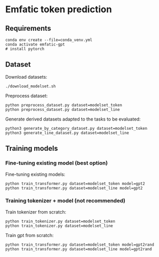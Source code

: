 # Emfatic token prediction

## Requirements
```shell
conda env create --file=conda_venv.yml
conda activate emfatic-gpt
# install pytorch
```

## Dataset
Download datasets:
```shell
./download_modelset.sh
```

Preprocess dataset:
```shell
python preprocess_dataset.py dataset=modelset_token
python preprocess_dataset.py dataset=modelset_line
```

Generate derived datasets adapted to the tasks to be evaluated:
```shell
python3 generate_by_category_dataset.py dataset=modelset_token
python3 generate_line_dataset.py dataset=modelset_line
```


## Training models

### Fine-tuning existing model (best option)

Fine-tuning existing models:
```shell
python train_transformer.py dataset=modelset_token model=gpt2
python train_transformer.py dataset=modelset_line model=gpt2
```

### Training tokenizer + model (not recommended)

Train tokenizer from scratch:
```shell
python train_tokenizer.py dataset=modelset_token
python train_tokenizer.py dataset=modelset_line
```

Train gpt from scratch:
```shell
python train_transformer.py dataset=modelset_token model=gpt2rand
python train_transformer.py dataset=modelset_line model=gpt2rand
```
